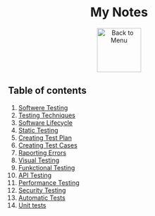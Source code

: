 <h1 align="center">My Notes</h1>
<div align="center">
<a href=https://github.com/Prime2390/Prime2390/blob/main/Read-Me.md>
    <img src="https://raw.githubusercontent.com/Prime2390/Prime2390/refs/heads/main/Icons/DALL·E%202024-11-11%2022.20.53%20-%20A%20minimalistic%20and%20modern%20icon%20representing%20'Back%20to%20Menu'.%20The%20icon%20should%20feature%20an%20arrow%20pointing%20to%20a%20menu%20or%20list%20symbol%2C%20indicating%20navigation%20.webp" alt="Back to Menu" style="width:100px;height:100px;">
</a>
</div>

<h2>Table of contents</h2>
<ol>
  <li><a href=https://github.com/Prime2390/Prime2390/blob/main/Notes/Software%20Testing.md>Softwere Testing</a></li>
    <li><a href=https://github.com/Prime2390/Prime2390/blob/main/Notes/Testing%20Techniques.md>Testing Techniques</a></li>
    <li><a href=https://github.com/Prime2390/Prime2390/blob/main/Notes/Software%20Lifecycle.md>Software Lifecycle</a></li>
    <li><a href=https://github.com/Prime2390/Prime2390/blob/main/Notes/Static%20testing.md>Static Testing</li>
        <li><a href=https://github.com/Prime2390/Prime2390/blob/main/Notes/Creating%20Test%20Plans.md>Creating Test Plan</a></li>
        <li><a href=https://github.com/Prime2390/Prime2390/blob/main/Notes/Creating%20Test%20Cases.md>Creating Test Cases</a></li>
        <li><a href=https://github.com/Prime2390/Prime2390/blob/main/Notes/Reporting%20Errors.md>Raporting Errors</a></li>
        <li><a href=>Visual Testing</a></li>
        <li><a href=>Funkctional Testing</a></li>
        <li><a href=>API Testing</a></li>
        <li><a href=>Performance Testing</a></li>
        <li><a href=>Security Testing</a></li>
        <li><a href=>Automatic Tests</a></li>
        <li><a href=>Unit tests</a></li>
</ol>
